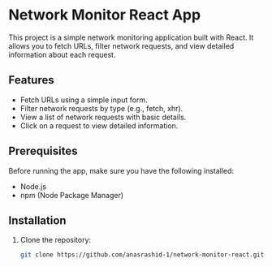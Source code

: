 # Network Monitor React App

This project is a simple network monitoring application built with React. It allows you to fetch URLs, filter network requests, and view detailed information about each request.

## Features

- Fetch URLs using a simple input form.
- Filter network requests by type (e.g., fetch, xhr).
- View a list of network requests with basic details.
- Click on a request to view detailed information.

## Prerequisites

Before running the app, make sure you have the following installed:
- Node.js
- npm (Node Package Manager)

## Installation

1. Clone the repository:
   ```bash
   git clone https://github.com/anasrashid-1/network-monitor-react.git
